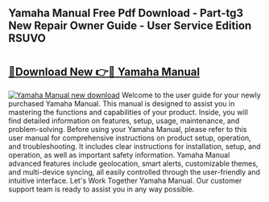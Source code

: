 ## Yamaha Manual Free Pdf Download - Part-tg3 New Repair Owner Guide - User Service Edition RSUVO

# <h2><a href="http://bc53988.oget.top/?id=Yamaha+Manual">🔗Download New 👉🔴 Yamaha Manual</a></h2>

[![Yamaha Manual new download](https://i.imgur.com/5g1atiW.png)](http://bc53988.oget.top/?id=Yamaha+Manual)
Welcome to the user guide for your newly purchased Yamaha Manual. This manual is designed to assist you in mastering the functions and capabilities of your product. Inside, you will find detailed information on features, setup, usage, maintenance, and problem-solving. Before using your Yamaha Manual, please refer to this user manual for comprehensive instructions on product setup, operation, and troubleshooting. It includes clear instructions for installation, setup, and operation, as well as important safety information. Yamaha Manual advanced features include geolocation, smart alerts, customizable themes, and multi-device syncing, all easily controlled through the user-friendly and intuitive interface. Let's Work Together Yamaha Manual. Our customer support team is ready to assist you in any way possible.

